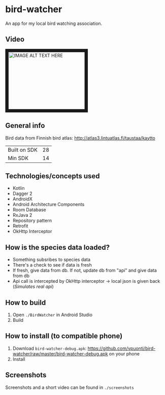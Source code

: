 # bird-watcher
An app for my local bird watching association.

## Video

<a href="http://www.youtube.com/watch?feature=player_embedded&v=ZKGj5zeGPAU
" target="_blank"><img src="http://img.youtube.com/vi/ZKGj5zeGPAU/0.jpg" 
alt="IMAGE ALT TEXT HERE" width="240" height="180" border="10" /></a>


## General info

Bird data from Finnish bird atlas: http://atlas3.lintuatlas.fi/taustaa/kaytto

|||
|---|---|
|Built on SDK| 28|
|Min SDK | 14 |

## Technologies/concepts used

* Kotlin
* Dagger 2
* AndroidX
* Android Architecture Components
* Room Database
* RxJava 2
* Repository pattern
* Retrofit
* OkHttp Interceptor


## How is the species data loaded?

* Something subsribes to species data
* There's a check to see if data is fresh
* If fresh, give data from db. If not, update db from "api" and give data from db
* Api call is intercepted by OkHttp interceptor -> local json is given back (*Simulates real api*)


## How to build

1. Open `./BirdWatcher` in Android Studio
2. Build

## How to install (to compatible phone)

1. Download `bird-watcher-debug.apk`: https://github.com/vpuonti/bird-watcher/raw/master/bird-watcher-debug.apk on your phone
2. Install

## Screenshots

Screenshots and a short video can be found in `./screenshots`